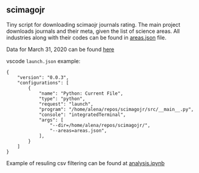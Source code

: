 ## scimagojr

Tiny script for downloading scimaojr journals rating. The main project downloads journals and their meta, given the list of science areas. 
All industries along with their codes can be found in [areas.json](https://github.com/karpovilia/scimagojr/blob/master/areas.json) file.

Data for March 31, 2020 can be found [here](https://dl.dropbox.com/s/06ni77wvrhukth3/scimagojr_full_2020-03-31.csv)

vscode `launch.json` example:
```
{
    "version": "0.0.3",
    "configurations": [
        {
            "name": "Python: Current File",
            "type": "python",
            "request": "launch",
            "program": "/home/alena/repos/scimagojr/src/__main__.py",
            "console": "integratedTerminal",
            "args": [
                "--dir=/home/alena/repos/scimagojr/",
                "--areas=areas.json",
            ],
        }
    ]
}
```

Example of resuling csv filtering can be found at [analysis.ipynb](https://github.com/karpovilia/scimagojr/blob/master/analysis.ipynb)
